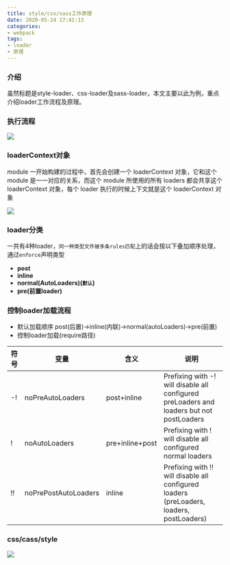 ```yaml
---
title: style/css/sass工作原理
date: 2020-05-24 17:41:13
categories:
- webpack
tags:
- loader
- 原理
---
```


### 介绍
虽然标题是style-loader、css-loader及sass-loader，本文主要以此为例，重点介绍loader工作流程及原理。
<!-- more -->


### 执行流程
![](https://s1.ax1x.com/2020/05/17/Y20ArF.png)

### loaderContext对象
 module 一开始构建的过程中，首先会创建一个 loaderContext 对象，它和这个 module 是一一对应的关系，而这个 module 所使用的所有 loaders 都会共享这个 loaderContext 对象，每个 loader 执行的时候上下文就是这个 loaderContext 对象

![](https://s1.ax1x.com/2020/05/26/tiO4JA.png)

### loader分类
一共有4种loader，`同一种类型文件被多条rules匹配`上的话会按以下叠加顺序处理，通过`enforce`声明类型
* **post**
* **inline**
* **normal(AutoLoaders)(`默认`)**
* **pre(前置loader)**

### 控制loader加载流程
* 默认加载顺序
post(后置)->inline(内联)->normal(autoLoaders)->pre(前置)
* 控制loader加载(require路径)

| 符号 | 变量  | 含义  | 说明|
|---|---|---|---|
| -! |  noPreAutoLoaders  | post+inline | Prefixing with -! will disable all configured preLoaders and loaders but not postLoaders|
| ! |  noAutoLoaders  | pre+inline+post  | Prefixing with ! will disable all configured normal loaders|
| !! |  noPrePostAutoLoaders  | inline | Prefixing with !! will disable all configured loaders (preLoaders, loaders, postLoaders)|

### css/cass/style
![](https://s1.ax1x.com/2020/05/26/tibhin.png)
